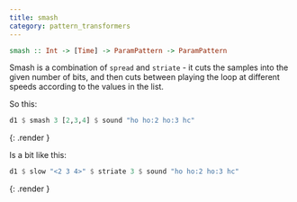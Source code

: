 ```yaml
---
title: smash
category: pattern_transformers
---
```


~~~~ haskell
smash :: Int -> [Time] -> ParamPattern -> ParamPattern
~~~~

Smash is a combination of `spread` and `striate` - it cuts the samples
into the given number of bits, and then cuts between playing the loop
at different speeds according to the values in the list.

So this:

~~~~ haskell
d1 $ smash 3 [2,3,4] $ sound "ho ho:2 ho:3 hc"
~~~~
{: .render }

Is a bit like this:

~~~~ haskell
d1 $ slow "<2 3 4>" $ striate 3 $ sound "ho ho:2 ho:3 hc"
~~~~
{: .render }
